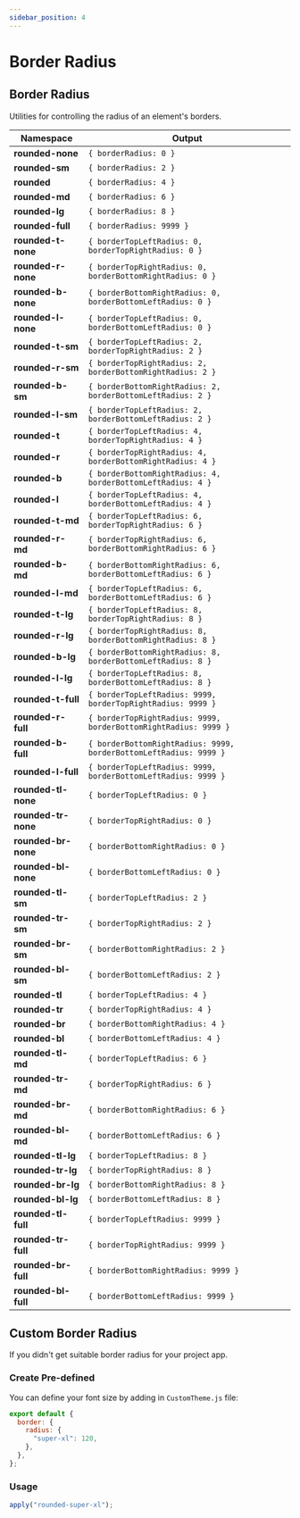 ```yaml
---
sidebar_position: 4
---
```


# Border Radius

## Border Radius

Utilities for controlling the radius of an element's borders.

| Namespace           | Output                                                            |
| ------------------- | ----------------------------------------------------------------- |
| **rounded-none**    | `{ borderRadius: 0 }`                                             |
| **rounded-sm**      | `{ borderRadius: 2 }`                                             |
| **rounded**         | `{ borderRadius: 4 }`                                             |
| **rounded-md**      | `{ borderRadius: 6 }`                                             |
| **rounded-lg**      | `{ borderRadius: 8 }`                                             |
| **rounded-full**    | `{ borderRadius: 9999 }`                                          |
| **rounded-t-none**  | `{ borderTopLeftRadius: 0, borderTopRightRadius: 0 }`             |
| **rounded-r-none**  | `{ borderTopRightRadius: 0, borderBottomRightRadius: 0 }`         |
| **rounded-b-none**  | `{ borderBottomRightRadius: 0, borderBottomLeftRadius: 0 }`       |
| **rounded-l-none**  | `{ borderTopLeftRadius: 0, borderBottomLeftRadius: 0 }`           |
| **rounded-t-sm**    | `{ borderTopLeftRadius: 2, borderTopRightRadius: 2 }`             |
| **rounded-r-sm**    | `{ borderTopRightRadius: 2, borderBottomRightRadius: 2 }`         |
| **rounded-b-sm**    | `{ borderBottomRightRadius: 2, borderBottomLeftRadius: 2 }`       |
| **rounded-l-sm**    | `{ borderTopLeftRadius: 2, borderBottomLeftRadius: 2 }`           |
| **rounded-t**       | `{ borderTopLeftRadius: 4, borderTopRightRadius: 4 }`             |
| **rounded-r**       | `{ borderTopRightRadius: 4, borderBottomRightRadius: 4 }`         |
| **rounded-b**       | `{ borderBottomRightRadius: 4, borderBottomLeftRadius: 4 }`       |
| **rounded-l**       | `{ borderTopLeftRadius: 4, borderBottomLeftRadius: 4 }`           |
| **rounded-t-md**    | `{ borderTopLeftRadius: 6, borderTopRightRadius: 6 }`             |
| **rounded-r-md**    | `{ borderTopRightRadius: 6, borderBottomRightRadius: 6 }`         |
| **rounded-b-md**    | `{ borderBottomRightRadius: 6, borderBottomLeftRadius: 6 }`       |
| **rounded-l-md**    | `{ borderTopLeftRadius: 6, borderBottomLeftRadius: 6 }`           |
| **rounded-t-lg**    | `{ borderTopLeftRadius: 8, borderTopRightRadius: 8 }`             |
| **rounded-r-lg**    | `{ borderTopRightRadius: 8, borderBottomRightRadius: 8 }`         |
| **rounded-b-lg**    | `{ borderBottomRightRadius: 8, borderBottomLeftRadius: 8 }`       |
| **rounded-l-lg**    | `{ borderTopLeftRadius: 8, borderBottomLeftRadius: 8 }`           |
| **rounded-t-full**  | `{ borderTopLeftRadius: 9999, borderTopRightRadius: 9999 }`       |
| **rounded-r-full**  | `{ borderTopRightRadius: 9999, borderBottomRightRadius: 9999 }`   |
| **rounded-b-full**  | `{ borderBottomRightRadius: 9999, borderBottomLeftRadius: 9999 }` |
| **rounded-l-full**  | `{ borderTopLeftRadius: 9999, borderBottomLeftRadius: 9999 }`     |
| **rounded-tl-none** | `{ borderTopLeftRadius: 0 }`                                      |
| **rounded-tr-none** | `{ borderTopRightRadius: 0 }`                                     |
| **rounded-br-none** | `{ borderBottomRightRadius: 0 }`                                  |
| **rounded-bl-none** | `{ borderBottomLeftRadius: 0 }`                                   |
| **rounded-tl-sm**   | `{ borderTopLeftRadius: 2 }`                                      |
| **rounded-tr-sm**   | `{ borderTopRightRadius: 2 }`                                     |
| **rounded-br-sm**   | `{ borderBottomRightRadius: 2 }`                                  |
| **rounded-bl-sm**   | `{ borderBottomLeftRadius: 2 }`                                   |
| **rounded-tl**      | `{ borderTopLeftRadius: 4 }`                                      |
| **rounded-tr**      | `{ borderTopRightRadius: 4 }`                                     |
| **rounded-br**      | `{ borderBottomRightRadius: 4 }`                                  |
| **rounded-bl**      | `{ borderBottomLeftRadius: 4 }`                                   |
| **rounded-tl-md**   | `{ borderTopLeftRadius: 6 }`                                      |
| **rounded-tr-md**   | `{ borderTopRightRadius: 6 }`                                     |
| **rounded-br-md**   | `{ borderBottomRightRadius: 6 }`                                  |
| **rounded-bl-md**   | `{ borderBottomLeftRadius: 6 }`                                   |
| **rounded-tl-lg**   | `{ borderTopLeftRadius: 8 }`                                      |
| **rounded-tr-lg**   | `{ borderTopRightRadius: 8 }`                                     |
| **rounded-br-lg**   | `{ borderBottomRightRadius: 8 }`                                  |
| **rounded-bl-lg**   | `{ borderBottomLeftRadius: 8 }`                                   |
| **rounded-tl-full** | `{ borderTopLeftRadius: 9999 }`                                   |
| **rounded-tr-full** | `{ borderTopRightRadius: 9999 }`                                  |
| **rounded-br-full** | `{ borderBottomRightRadius: 9999 }`                               |
| **rounded-bl-full** | `{ borderBottomLeftRadius: 9999 }`                                |

## Custom Border Radius

If you didn't get suitable border radius for your project app.

### Create Pre-defined

You can define your font size by adding in `CustomTheme.js` file:

```javascript
export default {
  border: {
    radius: {
      "super-xl": 120,
    },
  },
};
```

### Usage

```jsx harmony
apply("rounded-super-xl");
```
